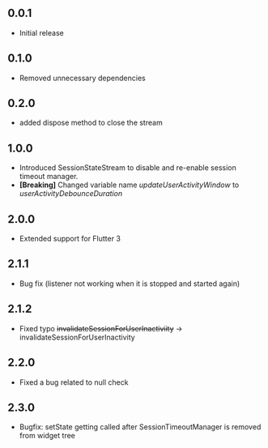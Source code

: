 
## 0.0.1 

* Initial release

## 0.1.0

* Removed unnecessary dependencies

## 0.2.0

* added dispose method to close the stream

## 1.0.0

* Introduced SessionStateStream to disable and re-enable session timeout manager.
* **\[Breaking]** Changed variable name _updateUserActivityWindow_  to _userActivityDebounceDuration_

## 2.0.0

* Extended support for Flutter 3

## 2.1.1

* Bug fix (listener not working when it is stopped and started again)

## 2.1.2

* Fixed typo ~~invalidateSessionForUserInactiviity~~ -> invalidateSessionForUserInactivity

## 2.2.0

* Fixed a bug related to null check

## 2.3.0

* Bugfix: setState getting called after SessionTimeoutManager is removed from widget tree
